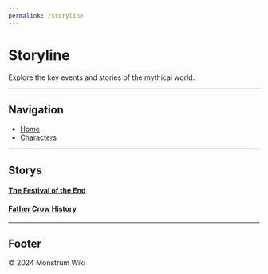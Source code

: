 ```yaml
---
permalink: /storyline
---
```


# Storyline

Explore the key events and stories of the mythical world.

---

## Navigation

- [Home](index)
- [Characters](characters)

---

## Storys

#### <a href=".storys/the-festival-of-the-end/the-festival-of-the-end.md">The Festival of the End</a>

#### <a href="./storys/Father_Crow_History/Chapter1.md">Father Crow History</a>

---

## Footer

&copy; 2024 Monstrum Wiki
